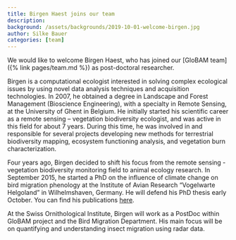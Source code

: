 ```yaml
---
title: Birgen Haest joins our team
description: 
background: /assets/backgrounds/2019-10-01-welcome-birgen.jpg
author: Silke Bauer
categories: [team]
---
```


We would like to welcome Birgen Haest, who has joined our [GloBAM team]({% link pages/team.md %}) as post-doctoral researcher.

Birgen is a computational ecologist interested in solving complex ecological issues by using novel data analysis techniques and acquisition technologies. In 2007, he obtained a degree in Landscape and Forest Management (Bioscience Engineering), with a specialty in Remote Sensing, at the University of Ghent in Belgium. He initially started his scientific career as a remote sensing – vegetation biodiversity ecologist, and was active in this field for about 7 years. During this time, he was involved in and responsible for several projects developing new methods for terrestrial biodiversity mapping, ecosystem functioning analysis, and vegetation burn characterization.

Four years ago, Birgen decided to shift his focus from the remote sensing - vegetation biodiversity monitoring field to animal ecology research. In September 2015, he started a PhD on the influence of climate change on bird migration phenology at the Institute of Avian Research “Vogelwarte Helgoland” in Wilhelmshaven, Germany. He will defend his PhD thesis early October. You can find his publications [here](https://scholar.google.com/citations?user=XFmZMR0AAAAJ).

At the Swiss Ornithological Institute, Birgen will work as a PostDoc within GloBAM project and the Bird Migration Department. His main focus will be on quantifying and understanding insect migration using radar data.
